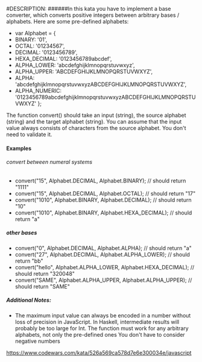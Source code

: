 #DESCRIPTION:
######In this kata you have to implement a base converter, which converts positive integers between arbitrary bases / alphabets. Here are some pre-defined alphabets:

- var Alphabet = {
- BINARY: '01',
- OCTAL: '01234567',
- DECIMAL: '0123456789',
- HEXA_DECIMAL: '0123456789abcdef',
- ALPHA_LOWER: 'abcdefghijklmnopqrstuvwxyz',
- ALPHA_UPPER: 'ABCDEFGHIJKLMNOPQRSTUVWXYZ',
- ALPHA: 'abcdefghijklmnopqrstuvwxyzABCDEFGHIJKLMNOPQRSTUVWXYZ',
- ALPHA_NUMERIC: '0123456789abcdefghijklmnopqrstuvwxyzABCDEFGHIJKLMNOPQRSTUVWXYZ'
  };

The function convert() should take an input (string), the source alphabet (string) and the target alphabet (string). You can assume that the input value always consists of characters from the source alphabet. You don't need to validate it.

#### Examples

###### convert between numeral systems

- convert("15", Alphabet.DECIMAL, Alphabet.BINARY); // should return "1111"
- convert("15", Alphabet.DECIMAL, Alphabet.OCTAL); // should return "17"
- convert("1010", Alphabet.BINARY, Alphabet.DECIMAL); // should return "10"
- convert("1010", Alphabet.BINARY, Alphabet.HEXA_DECIMAL); // should return "a"

##### other bases

- convert("0", Alphabet.DECIMAL, Alphabet.ALPHA); // should return "a"
- convert("27", Alphabet.DECIMAL, Alphabet.ALPHA_LOWER); // should return "bb"
- convert("hello", Alphabet.ALPHA_LOWER, Alphabet.HEXA_DECIMAL); // should return "320048"
- convert("SAME", Alphabet.ALPHA_UPPER, Alphabet.ALPHA_UPPER); // should return "SAME"

##### Additional Notes:

- The maximum input value can always be encoded in a number without loss of precision in JavaScript. In Haskell, intermediate results will probably be too large for Int.
  The function must work for any arbitrary alphabets, not only the pre-defined ones
  You don't have to consider negative numbers

https://www.codewars.com/kata/526a569ca578d7e6e300034e/javascript
